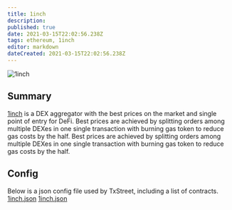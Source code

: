 ```yaml
---
title: 1inch
description:
published: true
date: 2021-03-15T22:02:56.238Z
tags: ethereum, 1inch
editor: markdown
dateCreated: 2021-03-15T22:02:56.238Z
---
```


![1inch](https://txstreet.com/static/img/singles/house_logos/1inch.png)

## Summary

<a href="https://out.txstreet.com/1inch" target="_blank">1inch</a> is a DEX aggregator with the best prices on the market and single point of entry for DeFi. Best prices are achieved by splitting orders among multiple DEXes in one single transaction with burning gas token to reduce gas costs by the half. Best prices are achieved by splitting orders among multiple DEXes in one single transaction with burning gas token to reduce gas costs by the half.

## Config

Below is a json config file used by TxStreet, including a list of contracts. [1inch.json](/ethereum/houses/1inch.json) [1inch.json](/ethereum/houses/1inch.json)
